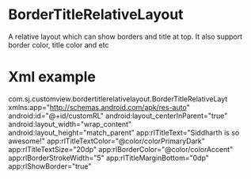 # BorderTitleRelativeLayout
A relative layout which can show borders and title at top. It also support border color, title color and etc

# Xml example
com.sj.customview.bordertitlerelativelayout.BorderTitleRelativeLayt
xmlns:app="http://schemas.android.com/apk/res-auto"
android:id="@+id/customRL"
android:layout_centerInParent="true"
android:layout_width="wrap_content"
android:layout_height="match_parent"
app:rlTitleText="Siddharth is so awesome!"
app:rlTitleTextColor="@color/colorPrimaryDark"
app:rlTitleTextSize="20dp"
app:rlBorderColor="@color/colorAccent"
app:rlBorderStrokeWidth="5"
app:rlTitleMarginBottom="0dp"
app:rlShowBorder="true"
        
